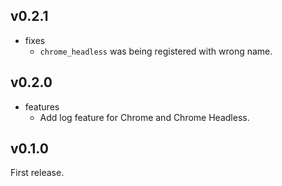 ## v0.2.1

- fixes
  - `chrome_headless` was being registered with wrong name.

## v0.2.0

- features
  - Add log feature for Chrome and Chrome Headless.

## v0.1.0

First release.
